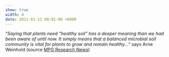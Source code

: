 ```yaml
---
show: true
width: 4
date: 2011-01-12 00:01:00 +0800
---
```


<div class="p-4">
    <p>
        <q><i>Saying that plants need “healthy soil” has a deeper meaning than we had been aware of until now. It simply means that a balanced microbial soil community is vital for plants to grow and remain healthy...</i></q> says Arne Weinhold (source <a href="https://www.mpg.de/9373626/bacteria-tabacco-root-disease">MPG  Research News</a>)
    </p>
</div>
